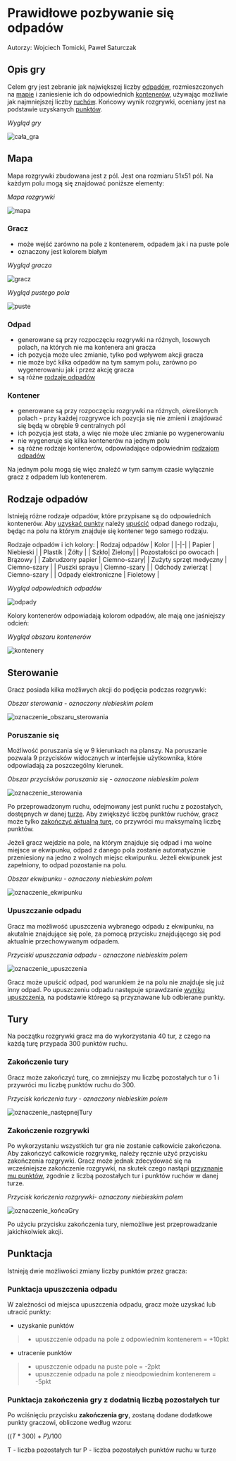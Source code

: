 # Prawidłowe pozbywanie się odpadów

Autorzy: Wojciech Tomicki, Paweł Saturczak

## Opis gry
Celem gry jest zebranie jak największej liczby [odpadów](#odpad), rozmieszczonych na [mapie](#mapa) i zaniesienie ich do odpowiednich [kontenerów](#kontener), używając możliwie jak najmniejszej liczby [ruchów](#tury). Końcowy wynik rozgrywki, oceniany jest na podstawie uzyskanych [punktów](#punktacja).

*Wygląd gry*

![cała_gra](https://gist.github.com/assets/78324970/b0d107e0-ea33-481d-8d2e-d85fee0d5b07)

## Mapa
Mapa rozgrywki zbudowana jest z pól. Jest ona rozmiaru 51x51 pól. Na każdym polu mogą się znajdować poniższe elementy:

*Mapa rozgrywki*

![mapa](https://gist.github.com/assets/78324970/46356d40-6fdc-422b-a695-2e9df7a94f8c)


### Gracz
- może wejść zarówno na pole z kontenerem, odpadem jak i na puste pole
- oznaczony jest kolorem białym

*Wygląd gracza*

![gracz](https://gist.github.com/assets/78324970/138775e5-e629-47d2-8282-9e9c79fe6474)
 
 *Wygląd pustego pola*
 
![puste](https://gist.github.com/assets/78324970/6f49bb8b-baf4-46fb-ba00-9db1c10ef1b5)
 
### Odpad
- generowane są przy rozpoczęciu rozgrywki na różnych, losowych polach, na których nie ma kontenera ani gracza
- ich pozycja może ulec zmianie, tylko pod wpływem akcji gracza
- nie może być kilka odpadów na tym samym polu, zarówno po wygenerowaniu jak i przez akcję gracza
- są różne [rodzaje odpadów](#rodzaje-odpadów)

### Kontener
- generowane są przy rozpoczęciu rozgrywki na różnych, określonych polach - przy każdej rozgrywce ich pozycja się nie zmieni i znajdować się będą w obrębie 9 centralnych pól
- ich pozycja jest stała, a więc nie może ulec zmianie po wygenerowaniu
- nie wygeneruje się kilka kontenerów na jednym polu
- są różne rodzaje kontenerów, odpowiadające odpowiednim [rodzajom odpadów](#rodzaje-odpadów)

Na jednym polu mogą się więc znaleźć w tym samym czasie wyłącznie gracz z odpadem lub kontenerem.

## Rodzaje odpadów
Istnieją różne rodzaje odpadów, które przypisane są do odpowiednich kontenerów. Aby [uzyskać punkty](#punktacja-upuszczenia-odpadu) należy [upuścić](#upuszczanie-odpadu) odpad danego rodzaju, będąc na polu na którym znajduje się kontener tego samego rodzaju.

Rodzaje odpadów i ich kolory:
| Rodzaj odpadów | Kolor |
|-|-|
| Papier | Niebieski |
| Plastik | Żółty |
| Szkło| Zielony|
| Pozostałości po owocach | Brązowy |
| Zabrudzony papier | Ciemno-szary|
| Zużyty sprzęt medyczny | Ciemno-szary |
| Puszki sprayu | Ciemno-szary |
| Odchody zwierząt | Ciemno-szary |
| Odpady elektroniczne | Fioletowy |

*Wygląd odpowiednich odpadów*

![odpady](https://gist.github.com/assets/78324970/733921cf-7c15-4631-9d22-554dc0adea03)

Kolory kontenerów odpowiadają kolorom odpadów, ale mają one jaśniejszy odcień:

*Wygląd obszaru kontenerów*

![kontenery](https://gist.github.com/assets/78324970/ac2ef550-92aa-481f-9451-c09ab2c877fe)

## Sterowanie
Gracz posiada kilka możliwych akcji do podjęcia podczas rozgrywki:

*Obszar sterowania - oznaczony niebieskim polem*

![oznaczenie_obszaru_sterowania](https://gist.github.com/assets/78324970/32805845-e7f8-45fc-8e33-5631943d0cfc)

### Poruszanie się
Możliwość poruszania się w 9 kierunkach na planszy. Na poruszanie pozwala 9 przycisków widocznych w interfejsie użytkownika, które odpowiadają za poszczególny kierunek.

*Obszar przycisków poruszania się - oznaczone niebieskim polem*

![oznaczenie_sterowania](https://gist.github.com/assets/78324970/704c301f-ad5f-4c80-b4b6-4d17a7906285)

Po przeprowadzonym ruchu, odejmowany jest punkt ruchu z pozostałych, dostępnych w danej [turze](#tury). Aby zwiększyć liczbę punktów ruchów, gracz może tylko [zakończyć aktualną turę](#zakończenie-tury), co przywróci mu maksymalną liczbę punktów.

Jeżeli gracz wejdzie na pole, na którym znajduje się odpad i ma wolne miejsce w ekwipunku, odpad z danego pola zostanie automatycznie przeniesiony na jedno z wolnych miejsc ekwipunku. Jeżeli ekwipunek jest zapełniony, to odpad pozostanie na polu.

*Obszar ekwipunku - oznaczony niebieskim polem*

![oznaczenie_ekwipunku](https://gist.github.com/assets/78324970/73e3c924-8784-4ce0-b037-67de1ec8b9f4)

### Upuszczanie odpadu
Gracz ma możliwość upuszczenia wybranego odpadu z ekwipunku, na akutalnie znajdujące się pole, za pomocą przycisku znajdującego się pod aktualnie przechowywanym odpadem.

*Przyciski upuszczania odpadu - oznaczone niebieskim polem*

![oznaczenie_upuszczenia](https://gist.github.com/assets/78324970/bb2eaf5a-08f5-4e31-aa8d-fbf893a50cac)

Gracz może upuścić odpad, pod warunkiem że na polu nie znajduje się już inny odpad.
Po upuszczeniu odpadu następuje sprawdzanie [wyniku upuszczenia](#punktacja-upuszczenia-odpadu), na podstawie którego są przyznawane lub odbierane punkty.

## Tury
Na początku rozgrywki gracz ma do wykorzystania 40 tur, z czego na każdą turę przypada 300 punktów ruchu.

### Zakończenie tury
Gracz może zakończyć turę, co zmniejszy mu liczbę pozostałych tur o 1 i przywróci mu liczbę punktów ruchu do 300.

*Przycisk kończenia tury - oznaczony niebieskim polem*

![oznaczenie_następnejTury](https://gist.github.com/assets/78324970/308b5aa1-55c2-4bca-9db0-ce6700ce38d4)

### Zakończenie rozgrywki
Po wykorzystaniu wszystkich tur gra nie zostanie całkowicie zakończona. Aby zakończyć całkowicie rozgrywkę, należy ręcznie użyć przycisku zakończenia rozgrywki. Gracz może jednak zdecydować się na wcześniejsze zakończenie rozgrywki, na skutek czego nastąpi [przyznanie mu punktów](#punktacja-zakończenia-gry-z-dodatnią-liczbą-pozostałych-tur), zgodnie z liczbą pozostałych tur i punktów ruchów w danej turze.

*Przycisk kończenia rozgrywki- oznaczony niebieskim polem*

![oznaczenie_końcaGry](https://gist.github.com/assets/78324970/22d5cb96-a588-4f48-b6c2-e4b8d9a184a1)

Po użyciu przycisku zakończenia tury, niemożliwe jest przeprowadzanie jakichkolwiek akcji.

## Punktacja
Istnieją dwie możliwości zmiany liczby punktów przez gracza:

### Punktacja upuszczenia odpadu
W zależności od miejsca upuszczenia odpadu, gracz może uzyskać lub utracić punkty:

- uzyskanie punktów 
>- upuszczenie odpadu na pole z odpowiednim kontenerem = +10pkt
- utracenie punktów
>- upuszczenie odpadu na puste pole = -2pkt
>- upuszczenie odpadu na pole z nieodpowiednim kontenerem = -5pkt

### Punktacja zakończenia gry z dodatnią liczbą pozostałych tur
Po wciśnięciu przycisku **zakończenia gry**, zostaną dodane dodatkowe punkty graczowi, obliczone według wzoru:

$((T * 300) + P)/100$

T - liczba pozostałych tur
P - liczba pozostałych punktów ruchu w turze
